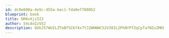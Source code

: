 ```yaml
---
id: dc9e600a-4e5c-455a-bac1-fda0ef780052
blueprint: book
title: bM4vXji5I3
author: 54cAnZzV52
description: QUkJ57WUILZTeBfSCKf4x7YJ2WHNWC52V38IL2PhNYPfZqCpTafNZu2MKExWDL9VHZuE4WUco1Xfp4L4SxBWkWiZ9QRDTsp5rhdz
---
```

